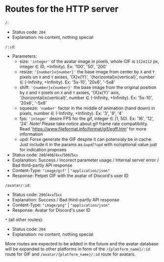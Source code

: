 # Routes for the HTTP server

`/`:
- Status code: `204`
- Explanation: no content, nothing special

`/:id`:
- Parameters:
    - size: `'integer'` of the avatar image in pixels, whole GIF is `112`x`112` px, integer ∈ (0, +Infinity). Ex: '100', '50', '200'
    - resize: `'{number}x{number}'` the base image from center by `X` and `Y` pixels on `X` and `Y` axises, '{X}x{Y}', '{horizontal}x{vertical}', number ∈ (-Infinity, +Infinity). Ex: '5x-10', '20x6', '-5x8'
    - shift: `'{number}x{number}'` the base image from the original position by `X` and `Y` pixels on `X` and `Y` axises, '{X}x{Y}' axis, '{horizontal}x{vertical}', number ∈ (-Infinity, +Infinity). Ex: '5x-10', '20x6', '-5x8'
    - squeeze: `'number'` factor in the middle of animation (hand down) in pixels, number ∈ (-Infinity, +Infinity). Ex: '3', '8', '4'
    - fps: `'integer'` desire FPS for the gif, integer ∈ [1, 50). Ex: '16', '12', '24'. _Note!_ Please take notice about gif frame rate compatibility. Read 'https://www.fileformat.info/format/gif/egff.htm' for more information
    - upd: Forse generate the GIF despite it can potensialy be in cache. Just include it in the params as `&upd`/`?upd` with no/optional value just for indication proposes
- Status code: `200`/`400`/`4xx`/`500`/`5xx`
- Explanation: Success / Incorect parameter usage / Internal server error / Bad third-partly API response
- Content-Type: `"image/gif"` | `"application/json"`
- Response: Petpet GIF with the avatar of Discord's user ID 

`/avatar/:id`:
- Status code: `200`/`4xx`/`5xx`
- Explanation: Success / Bad third-partly API response
- Content-Type: `"image/png"` | `"application/json"`
- Response: Avatar for Discord's user ID

`*` (all other routes):
- Status code: `204`
- Explanation: no content, nothing special

More routes are expected to be added in the future and the avatar database will be expanded to other platforms in form of the `/{platform_name}/:id` route for GIF and `/avatar/{platform_name}/:id` route for avatars.  
